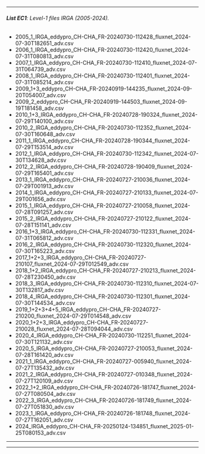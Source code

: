 
---

###### **List EC1**: Level-1 files IRGA (2005-2024).

- 2005_1_IRGA_eddypro_CH-CHA_FR-20240730-112428_fluxnet_2024-07-30T182651_adv.csv
- 2006_1_IRGA_eddypro_CH-CHA_FR-20240730-112420_fluxnet_2024-07-31T080813_adv.csv
- 2007_1_IRGA_eddypro_CH-CHA_FR-20240730-112410_fluxnet_2024-07-31T064739_adv.csv
- 2008_1_IRGA_eddypro_CH-CHA_FR-20240730-112401_fluxnet_2024-07-31T085214_adv.csv
- 2009_1+3_eddypro_CH-CHA_FR-20240919-144235_fluxnet_2024-09-20T054007_adv.csv
- 2009_2_eddypro_CH-CHA_FR-20240919-144503_fluxnet_2024-09-19T181458_adv.csv
- 2010_1+3_IRGA_eddypro_CH-CHA_FR-20240728-190324_fluxnet_2024-07-29T140100_adv.csv
- 2010_2_IRGA_eddypro_CH-CHA_FR-20240730-112352_fluxnet_2024-07-30T160648_adv.csv
- 2011_1_IRGA_eddypro_CH-CHA_FR-20240728-190344_fluxnet_2024-07-29T153514_adv.csv
- 2012_1_IRGA_eddypro_CH-CHA_FR-20240730-112342_fluxnet_2024-07-30T134628_adv.csv
- 2012_2_IRGA_eddypro_CH-CHA_FR-20240728-190409_fluxnet_2024-07-29T165401_adv.csv
- 2013_1_IRGA_eddypro_CH-CHA_FR-20240727-210036_fluxnet_2024-07-29T001913_adv.csv
- 2014_1_IRGA_eddypro_CH-CHA_FR-20240727-210133_fluxnet_2024-07-29T001656_adv.csv
- 2015_1_IRGA_eddypro_CH-CHA_FR-20240727-210058_fluxnet_2024-07-28T091257_adv.csv
- 2015_2_IRGA_eddypro_CH-CHA_FR-20240727-210122_fluxnet_2024-07-28T151141_adv.csv
- 2016_1+3_IRGA_eddypro_CH-CHA_FR-20240730-112331_fluxnet_2024-07-31T065812_adv.csv
- 2016_2_IRGA_eddypro_CH-CHA_FR-20240730-112320_fluxnet_2024-07-30T165223_adv.csv
- 2017_1+2+3_IRGA_eddypro_CH-CHA_FR-20240727-210107_fluxnet_2024-07-29T012549_adv.csv
- 2018_1+2_IRGA_eddypro_CH-CHA_FR-20240727-210213_fluxnet_2024-07-28T230450_adv.csv
- 2018_3_IRGA_eddypro_CH-CHA_FR-20240730-112310_fluxnet_2024-07-30T132817_adv.csv
- 2018_4_IRGA_eddypro_CH-CHA_FR-20240730-112301_fluxnet_2024-07-30T144534_adv.csv
- 2019_1+2+3+4+5_IRGA_eddypro_CH-CHA_FR-20240727-210200_fluxnet_2024-07-29T014548_adv.csv
- 2020_1+2+3_IRGA_eddypro_CH-CHA_FR-20240727-210028_fluxnet_2024-07-28T094044_adv.csv
- 2020_4_IRGA_eddypro_CH-CHA_FR-20240730-112251_fluxnet_2024-07-30T121132_adv.csv
- 2020_5_IRGA_eddypro_CH-CHA_FR-20240727-210053_fluxnet_2024-07-28T161420_adv.csv
- 2021_1_IRGA_eddypro_CH-CHA_FR-20240727-005940_fluxnet_2024-07-27T135432_adv.csv
- 2021_2_IRGA_eddypro_CH-CHA_FR-20240727-010348_fluxnet_2024-07-27T120109_adv.csv
- 2022_1+2_IRGA_eddypro_CH-CHA_FR-20240726-181747_fluxnet_2024-07-27T080504_adv.csv
- 2022_3_IRGA_eddypro_CH-CHA_FR-20240726-181749_fluxnet_2024-07-27T051830_adv.csv
- 2023_1_IRGA_eddypro_CH-CHA_FR-20240726-181748_fluxnet_2024-07-27T162051_adv.csv
- 2024_IRGA_eddypro_CH-CHA_FR-20250124-134851_fluxnet_2025-01-25T080153_adv.csv

---


---

